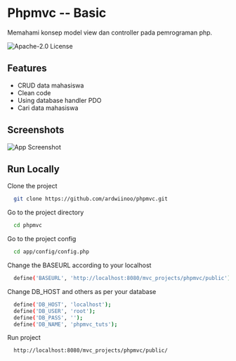 
# Phpmvc -- Basic

Memahami konsep model view dan controller pada pemrograman php.




![Apache-2.0 License](https://img.shields.io/github/license/ardwiinoo/phpmvc)

## Features

- CRUD data mahasiswa
- Clean code
- Using database handler PDO
- Cari data mahasiswa


## Screenshots

![App Screenshot](https://i.postimg.cc/d3KNpnN8/Web-capture-13-7-2022-121522-localhost.jpg)
## Run Locally

Clone the project

```bash
  git clone https://github.com/ardwiinoo/phpmvc.git
```

Go to the project directory

```bash
  cd phpmvc
```

Go to the project config

```bash
  cd app/config/config.php
```

Change the BASEURL according to your localhost

```bash
  define('BASEURL', 'http://localhost:8080/mvc_projects/phpmvc/public');
```

Change DB_HOST and others as per your database

```bash
  define('DB_HOST', 'localhost');
  define('DB_USER', 'root');
  define('DB_PASS', '');
  define('DB_NAME', 'phpmvc_tuts');
```

Run project
```bash
  http://localhost:8080/mvc_projects/phpmvc/public/
```
